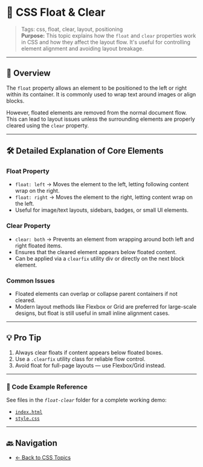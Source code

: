 # 🧱 CSS Float & Clear

> Tags: css, float, clear, layout, positioning  
> **Purpose:** This topic explains how the `float` and `clear` properties work in CSS and how they affect the layout flow. It's useful for controlling element alignment and avoiding layout breakage.

---

## 📖 Overview

The `float` property allows an element to be positioned to the left or right within its container. It is commonly used to wrap text around images or align blocks.

However, floated elements are removed from the normal document flow. This can lead to layout issues unless the surrounding elements are properly cleared using the `clear` property.

---

## 🛠️ Detailed Explanation of Core Elements

### Float Property

- `float: left` → Moves the element to the left, letting following content wrap on the right.
- `float: right` → Moves the element to the right, letting content wrap on the left.
- Useful for image/text layouts, sidebars, badges, or small UI elements.

### Clear Property

- `clear: both` → Prevents an element from wrapping around both left and right floated items.
- Ensures that the cleared element appears below floated content.
- Can be applied via a `clearfix` utility div or directly on the next block element.

### Common Issues

- Floated elements can overlap or collapse parent containers if not cleared.
- Modern layout methods like Flexbox or Grid are preferred for large-scale designs, but float is still useful in small inline alignment cases.

---

## 💡 Pro Tip

1. Always clear floats if content appears below floated boxes.  
2. Use a `.clearfix` utility class for reliable flow control.  
3. Avoid float for full-page layouts — use Flexbox/Grid instead.

---

### 🧪 Code Example Reference

See files in the _`float-clear`_ folder for a complete working demo:

- [`index.html`](index.html)  
- [`style.css`](style.css)

---

## 🔙 Navigation

- [← Back to CSS Topics](../README.md)
